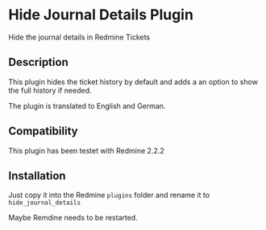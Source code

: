 # Hide Journal Details Plugin

Hide the journal details in Redmine Tickets

## Description

This plugin hides the ticket history by default and adds a
an option to show the full history if needed.

The plugin is translated to English and German.

## Compatibility

This plugin has been testet with Redmine 2.2.2

## Installation

Just copy it into the Redmine `plugins` folder and rename it to
`hide_journal_details`

Maybe Remdine needs to be restarted.
